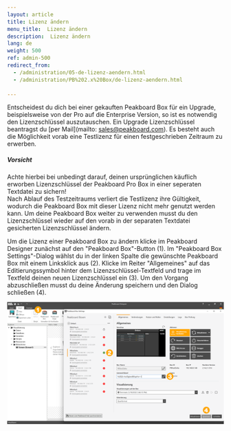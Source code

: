 ```yaml
---
layout: article
title: Lizenz ändern
menu_title:  Lizenz ändern
description:  Lizenz ändern
lang: de
weight: 500
ref: admin-500
redirect_from:
  - /administration/05-de-lizenz-aendern.html
  - /administration/PB%202.x%20Box/de-lizenz-aendern.html

---
```


Entscheidest du dich bei einer gekauften Peakboard Box für ein Upgrade, beispielsweise von der Pro auf die Enterprise Version, so ist es notwendig den Lizenzschlüssel auszutauschen.
Ein Upgrade Lizenzschlüssel beantragst du [per Mail](mailto: sales@peakboard.com).
Es besteht auch die Möglichkeit vorab eine Testlizenz für einen festgeschrieben Zeitraum zu erwerben. 
<div class="box-warning" markdown="1">
<h5>Vorsicht</h5>
Achte hierbei bei unbedingt darauf, deinen ursprünglichen käuflich erworben Lizenzschlüssel der Peakboard Pro Box in einer seperaten Textdatei zu sichern!
</div>
Nach Ablauf des Testzeitraums verliert die Testlizenz ihre Gültigkeit, wodurch die Peakboard Box mit dieser Lizenz nicht mehr genutzt werden kann.
Um deine Peakboard Box weiter zu verwenden musst du den Lizenzschlüssel wieder auf den vorab in der separaten Textdatei gesicherten Lizenzschlüssel ändern.

Um die Lizenz einer Peakboard Box zu ändern klicke im Peakboard Designer zunächst auf den "Peakboard Box"-Button (1).
Im "Peakboard Box Settings"-Dialog wählst du in der linken Spalte die gewünschte Peakboard Box mit einem Linksklick aus (2). 
Klicke im Reiter "Allgemeines" auf das Editierungssymbol hinter dem Lizenzschlüssel-Textfeld und trage im Textfeld deinen neuen Lizenzschlüssel ein (3). 
Um den Vorgang abzuschließen musst du deine Änderung speichern und den Dialog schließen (4).

![Lizenz Ändern](/assets/images/admin/license/de_lizenz-aendern.png)